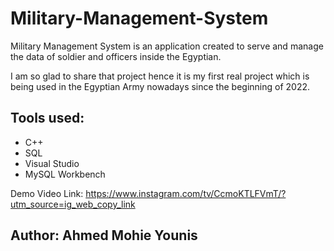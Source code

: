# Military-Management-System
Military Management System is an application created to serve and manage the data of soldier and officers inside the Egyptian.

I am so glad to share that project hence it is my first real project which is being used in the Egyptian Army nowadays since the beginning of 2022.

## Tools used:
+ C++
+ SQL
+ Visual Studio
+ MySQL Workbench

Demo Video Link: https://www.instagram.com/tv/CcmoKTLFVmT/?utm_source=ig_web_copy_link

## **Author: Ahmed Mohie Younis**
